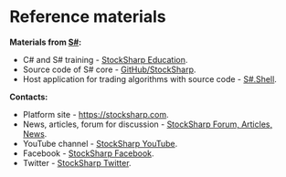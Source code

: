 # Reference materials

**Materials from [S\#](StockSharpAbout.md):**

- C\# and S\# training \- [StockSharp Education](https://stocksharp.com/edu/). 
- Source code of S\# core \- [GitHub\/StockSharp](https://github.com/StockSharp/StockSharp). 
- Host application for trading algorithms with source code \- [S\#.Shell](https://stocksharp.com/products/shell/). 

**Contacts:**

- Platform site \- [https:\/\/stocksharp.com](https://stocksharp.com/). 
- News, articles, forum for discussion \- [StockSharp Forum, Articles, News](https://stocksharp.com/community/). 
- YouTube channel \- [StockSharp YouTube](https://youtube.com/user/StockSharp/). 
- Facebook \- [StockSharp Facebook](https://facebook.com/stocksharp). 
- Twitter \- [StockSharp Twitter](https://twitter.com/stocksharp). 
